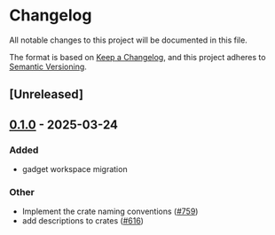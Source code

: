 # Changelog

All notable changes to this project will be documented in this file.

The format is based on [Keep a Changelog](https://keepachangelog.com/en/1.0.0/),
and this project adheres to [Semantic Versioning](https://semver.org/spec/v2.0.0.html).

## [Unreleased]

## [0.1.0](https://github.com/tangle-network/blueprint/releases/tag/blueprint-crypto-hashing-v0.1.0) - 2025-03-24

### Added

- gadget workspace migration

### Other

- Implement the crate naming conventions ([#759](https://github.com/tangle-network/blueprint/pull/759))
- add descriptions to crates ([#616](https://github.com/tangle-network/blueprint/pull/616))
